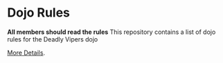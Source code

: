 Dojo Rules
==========
**All members should read the rules**
This repository contains a list of dojo rules for the Deadly Vipers dojo

[More Details](https://github.com/deadlyvipers).